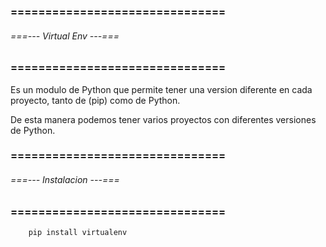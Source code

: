 ### =============================== ###
###### ===--- Virtual Env ---=== ######
### =============================== ###

Es un modulo de Python que permite tener una version diferente en cada proyecto, tanto de (pip) 
como de Python.

De esta manera podemos tener varios proyectos con diferentes versiones de Python.

### =============================== ###
###### ===--- Instalacion ---=== ######
### =============================== ###

<!-- Instalamos el entorno virtual. -->

```bat
	pip install virtualenv
```

<!-- Ahora podemos utilizar (virtualenv) -->
